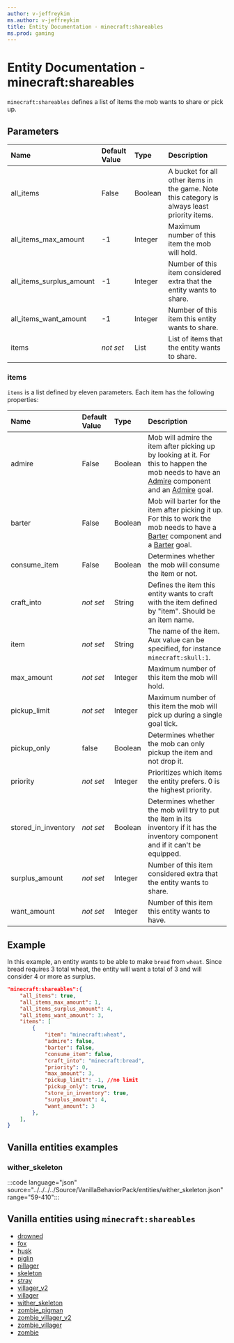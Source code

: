 ```yaml
---
author: v-jeffreykim
ms.author: v-jeffreykim
title: Entity Documentation - minecraft:shareables
ms.prod: gaming
---
```


# Entity Documentation - minecraft:shareables

`minecraft:shareables` defines a list of items the mob wants to share or pick up.

## Parameters

|Name |Default Value  |Type  |Description  |
|:----------|:----------|:----------|:----------|
| all_items| False| Boolean| A bucket for all other items in the game. Note this category is always least priority items. |
| all_items_max_amount| -1| Integer| Maximum number of this item the mob will hold. |
| all_items_surplus_amount| -1| Integer| Number of this item considered extra that the entity wants to share. |
| all_items_want_amount| -1| Integer| Number of this item this entity wants to share. |
| items| *not set*| List| List of items that the entity wants to share.|

### items

`items` is a list defined by eleven parameters. Each item has the following properties:

| Name| Default Value| Type| Description|
|:----------|:----------|:----------|:----------|
| admire| False| Boolean| Mob will admire the item after picking up by looking at it. For this to happen the mob needs to have an [Admire](minecraftComponent_admire_item.md) component and an [Admire](../EntityGoals/minecraftBehavior_admire_item.md) goal.|
| barter| False| Boolean| Mob will barter for the item after picking it up. For this to work the mob needs to have a [Barter](minecraftComponent_barter.md) component and a [Barter](../EntityGoals/minecraftBehavior_barter.md) goal.|
| consume_item|False|Boolean|Determines whether the mob will consume the item or not.|
| craft_into|*not set*|String| Defines the item this entity wants to craft with the item defined by "item". Should be an item name.|
|item |*not set* | String| The name of the item. Aux value can be specified, for instance `minecraft:skull:1`.|
| max_amount| *not set*| Integer| Maximum number of this item the mob will hold.|
| pickup_limit| *not set*| Integer| Maximum number of this item the mob will pick up during a single goal tick.|
| pickup_only | false | Boolean | Determines whether the mob can only pickup the item and not drop it. |
| priority| *not set*| Integer| Prioritizes which items the entity prefers. 0 is the highest priority.|
| stored_in_inventory| *not set*| Boolean| Determines whether the mob will try to put the item in its inventory if it has the inventory component and if it can't be equipped.|
| surplus_amount| *not set*| Integer| Number of this item considered extra that the entity wants to share.|
| want_amount| *not set*| Integer| Number of this item this entity wants to have.|

## Example

In this example, an entity wants to be able to make `bread` from `wheat`. Since bread requires 3 total wheat, the entity will want a total of 3 and will consider 4 or more as surplus.

```json
"minecraft:shareables":{
    "all_items": true,
    "all_items_max_amount": 1,
    "all_items_surplus_amount": 4,
    "all_items_want_amount": 3,
    "items": [
        {
            "item": "minecraft:wheat",
            "admire": false,
            "barter": false,
            "consume_item": false,
            "craft_into": "minecraft:bread",
            "priority": 0,
            "max_amount": 3,
            "pickup_limit": -1, //no limit
            "pickup_only": true,
            "store_in_inventory": true,
            "surplus_amount": 4,
            "want_amount": 3
        },
    ],
}
```

## Vanilla entities examples

### wither_skeleton

:::code language="json" source="../../../../Source/VanillaBehaviorPack/entities/wither_skeleton.json" range="59-410":::

## Vanilla entities using `minecraft:shareables`

- [drowned](../../../../Source/VanillaBehaviorPack_Snippets/entities/drowned.md)
- [fox](../../../../Source/VanillaBehaviorPack_Snippets/entities/fox.md)
- [husk](../../../../Source/VanillaBehaviorPack_Snippets/entities/husk.md)
- [piglin](../../../../Source/VanillaBehaviorPack_Snippets/entities/piglin.md)
- [pillager](../../../../Source/VanillaBehaviorPack_Snippets/entities/pillager.md)
- [skeleton](../../../../Source/VanillaBehaviorPack_Snippets/entities/skeleton.md)
- [stray](../../../../Source/VanillaBehaviorPack_Snippets/entities/stray.md)
- [villager_v2](../../../../Source/VanillaBehaviorPack_Snippets/entities/villager_v2.md)
- [villager](../../../../Source/VanillaBehaviorPack_Snippets/entities/villager.md)
- [wither_skeleton](../../../../Source/VanillaBehaviorPack_Snippets/entities/wither_skeleton.md)
- [zombie_pigman](../../../../Source/VanillaBehaviorPack_Snippets/entities/zombie_pigman.md)
- [zombie_villager_v2](../../../../Source/VanillaBehaviorPack_Snippets/entities/zombie_villager_v2.md)
- [zombie_villager](../../../../Source/VanillaBehaviorPack_Snippets/entities/zombie_villager.md)
- [zombie](../../../../Source/VanillaBehaviorPack_Snippets/entities/zombie.md)
